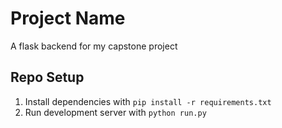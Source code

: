 # Project Name

A flask backend for my capstone project

## Repo Setup

1. Install dependencies with `pip install -r requirements.txt`
2. Run development server with `python run.py`








